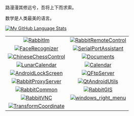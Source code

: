 路漫漫其修远兮，吾将上下而求索。

数学是人类最美的语言。


[![My GitHub Language Stats](https://github-readme-stats.vercel.app/api?username=KangLin&show_icons=true&count_private=true&theme=tokyonight&hide_border=true)](https://github.com/KangLin)

|      |      |
|:----:|:----:|
|[![RabbitIm](https://github-readme-stats.vercel.app/api/pin/?username=KangLin&repo=RabbitIm)](https://github.com/KangLin/RabbitIm)|[![RabbitRemoteControl](https://github-readme-stats.vercel.app/api/pin/?username=KangLin&repo=RabbitRemoteControl)](https://github.com/KangLin/RabbitRemoteControl)|
|[![FaceRecognizer](https://github-readme-stats.vercel.app/api/pin/?username=KangLin&repo=FaceRecognizer)](https://github.com/KangLin/FaceRecognizer)|[![SerialPortAssistant](https://github-readme-stats.vercel.app/api/pin/?username=KangLin&repo=SerialPortAssistant)](https://github.com/KangLin/SerialPortAssistant)|
|[![ChineseChessControl](https://github-readme-stats.vercel.app/api/pin/?username=KangLin&repo=ChineseChessControl)](https://github.com/KangLin/ChineseChessControl)|[![Documents](https://github-readme-stats.vercel.app/api/pin/?username=KangLin&repo=Documents)](https://github.com/KangLin/Documents)|
|[![LunarCalendar](https://github-readme-stats.vercel.app/api/pin/?username=KangLin&repo=LunarCalendar)](https://github.com/KangLin/LunarCalendar)|[![Calendar](https://github-readme-stats.vercel.app/api/pin/?username=KangLin&repo=Calendar)](https://github.com/KangLin/Calendar)|
|[![AndroidLockScreen](https://github-readme-stats.vercel.app/api/pin/?username=KangLin&repo=AndroidLockScreen)](https://github.com/KangLin/AndroidLockScreen)|[![QFtpServer](https://github-readme-stats.vercel.app/api/pin/?username=KangLin&repo=QFtpServer)](https://github.com/KangLin/QFtpServer)|
|[![RabbitProxyServer](https://github-readme-stats.vercel.app/api/pin/?username=KangLin&repo=RabbitProxyServer)](https://github.com/KangLin/RabbitProxyServer)|[![QtAndroidUtils](https://github-readme-stats.vercel.app/api/pin/?username=KangLin&repo=QtAndroidUtils)](https://github.com/KangLin/QtAndroidUtils)|
|[![RabbitCommon](https://github-readme-stats.vercel.app/api/pin/?username=KangLin&repo=RabbitCommon)](https://github.com/KangLin/RabbitCommon)|[![RabbitGIS](https://github-readme-stats.vercel.app/api/pin/?username=KangLin&repo=RabbitGIS)](https://github.com/KangLin/RabbitGIS)|
|[![RabbitVNC](https://github-readme-stats.vercel.app/api/pin/?username=KangLin&repo=RabbitVNC)](https://github.com/KangLin/RabbitVNC)|[![windows_right_menu](https://github-readme-stats.vercel.app/api/pin/?username=KangLin&repo=windows_right_menu)](https://github.com/KangLin/windows_right_menu)|
|[![TransformCoordinate](https://github-readme-stats.vercel.app/api/pin/?username=KangLin&repo=TransformCoordinate)](https://github.com/KangLin/TransformCoordinate)|      |






<!--

[![My GitHub Language Stats](https://github-readme-stats.vercel.app/api/top-langs/?username=KangLin&langs_count=5&theme=tokyonight)](https://github.com/KangLin)


**KangLin/KangLin** is a ✨ _special_ ✨ repository because its `README.md` (this file) appears on your GitHub profile.

Here are some ideas to get you started:

- 🔭 I’m currently working on ...
- 🌱 I’m currently learning ...
- 👯 I’m looking to collaborate on ...
- 🤔 I’m looking for help with ...
- 💬 Ask me about ...
- 📫 How to reach me: ...
- 😄 Pronouns: ...
- ⚡ Fun fact: ...
-->
